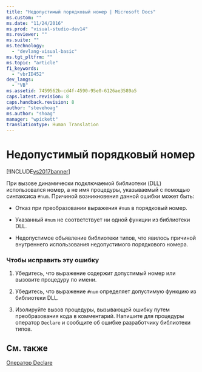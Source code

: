 ```yaml
---
title: "Недопустимый порядковый номер | Microsoft Docs"
ms.custom: ""
ms.date: "11/24/2016"
ms.prod: "visual-studio-dev14"
ms.reviewer: ""
ms.suite: ""
ms.technology: 
  - "devlang-visual-basic"
ms.tgt_pltfrm: ""
ms.topic: "article"
f1_keywords: 
  - "vbrID452"
dev_langs: 
  - "VB"
ms.assetid: 7459562b-cd4f-4590-95e0-6126ae3589a5
caps.latest.revision: 8
caps.handback.revision: 8
author: "stevehoag"
ms.author: "shoag"
manager: "wpickett"
translationtype: Human Translation
---
```

# Недопустимый порядковый номер
[!INCLUDE[vs2017banner](../../../csharp/includes/vs2017banner.md)]

При вызове динамически подключаемой библиотеки \(DLL\) использовался номер, а не имя процедуры, указываемый с помощью синтаксиса `#num`.  Причиной возникновения данной ошибки может быть:  
  
-   Отказ при преобразовании выражения `#num` в порядковый номер.  
  
-   Указанный `#num` не соответствует ни одной функции из библиотеки DLL.  
  
-   Недопустимое объявление библиотеки типов, что явилось причиной внутреннего использования недопустимого порядкового номера.  
  
### Чтобы исправить эту ошибку  
  
1.  Убедитесь, что выражение содержит допустимый номер или вызовите процедуру по имени.  
  
2.  Убедитесь, что выражение `#num` определяет допустимую функцию из библиотеки DLL.  
  
3.  Изолируйте вызов процедуры, вызывающей ошибку путем преобразования кода в комментарий.  Напишите для процедуры оператор `Declare` и сообщите об ошибке разработчику библиотеки типов.  
  
## См. также  
 [Оператор Declare](../../../visual-basic/language-reference/statements/declare-statement.md)